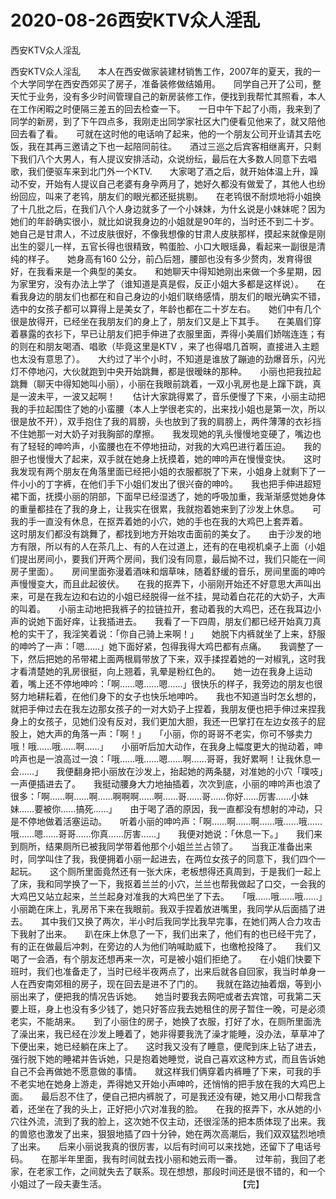 # 2020-08-26西安KTV众人淫乱



西安KTV众人淫乱



西安KTV众人淫乱　　本人在西安做家装建材销售工作，2007年的夏天，我的一个大学同学在西安西郊买了房子，准备装修做结婚用。　　同学自己开了公司，整天忙于业务，没有多少时间管理自己的新房装修工作，便找到我帮忙其照看，本人在工作闲暇之时便隔三差五的回去检查一下。　　一日中午下起了小雨，我来到了同学的新房，到了下午四点多，我刚走出同学家社区大门便看见他来了，就又陪他回去看了看。　　可就在这时他的电话响了起来，他的一个朋友公司开业请其去吃饭，我在其再三邀请之下也一起陪同前往。　　酒过三巡之后宾客相继离开，只剩下我们八个大男人，有人提议安排活动，众说纷纭，最后在大多数人同意下去唱歌，我们便驱车来到北门外一个KTV.　　大家喝了酒之后，就开始体温上升，躁动不安，开始有人提议自己老婆有身孕两月了，她好久都没有做爱了，其他人也纷纷回应，叫来了老鸨，朋友们的眼光都还挺挑剔。　　在老鸨很不耐烦地将小姐换了十几批之后，在我们八个人身边就多了一个小妹妹，为什幺说是小妹妹呢？因为她们的年龄确实很小，就比如说我身边的小姐就是90年的，当时还不到二十岁。　　她自己是甘肃人，不过皮肤很好，不像我想像的甘肃人皮肤那样，摸起来就像是刚出生的婴儿一样，五官长得也很精致，鸭蛋脸、小口大眼瑶鼻，看起来一副很是清纯的样子。　　她身高有160 公分，前凸后翘，腰部也没有多少赘肉，发育得很好，在我看来是一个典型的美女。　　和她聊天中得知她刚出来做一个多星期，因为家里穷，没有办法上学了（谁知道是真是假，反正小姐大多都是这样说）。　　在看我身边的朋友们也都在和自己身边的小姐们联络感情，朋友们的眼光确实不错，选中的女孩子都可以算得上是美女了，年龄也都在二十岁左右。　　她们中有几个很是放得开，已经坐在我朋友们的身上了，朋友们又是上下其手。　　在美眉们穿着暴露的衣衫下，早已让朋友们把手伸进了衣服里面，弄得小美眉们娇喘连连；有的则在和朋友喝酒、唱歌（毕竟这里是KTV ，来了也得唱几首啊，直接进入主题也太没有意思了）。　　大约过了半个小时，不知道是谁放了蹦迪的劲爆音乐，闪光灯不停地闪，大伙就跑到中央开始跳舞，都是很暧昧的那种。　　小丽也把我拉起跳舞（聊天中得知她叫小丽），小丽在我眼前跳着，一双小乳房也是上蹿下跳，真是一波未平，一波又起啊！　　估计大家跳得累了，音乐便慢了下来，小丽主动把我的手拉起围住了她的小蛮腰（本人上学很老实的，出来找小姐也是第一次，所以很是放不开），双手抱住了我的肩膀，头也放到了我的肩膀上，两件薄薄的衣衫挡不住她那一对大奶子对我胸部的摩擦。　　我发现她的乳头慢慢地变硬了，嘴边也有了轻轻的呻吟声，小蛮腰也在不停地扭动，对我的大鸡巴进行着压迫。　　我的胆子也慢慢大了起来，双手就在她身上抚摸着，她的呻吟声在慢慢变快。　　这时我发现有两个朋友在角落里面已经把小姐的衣服都脱了下来，小姐身上就剩下了一件小小的丁字裤，在他们手下小姐们发出了很兴奋的呻吟。　　我也把手伸进超短裙下面，抚摸小丽的阴部，下面早已经湿透了，她的呼吸加重，我渐渐感觉她身体的重量都挂在了我的身上，让我实在很累，我就抱着她来到了沙发上休息。　　可我的手一直没有休息，在抠弄着她的小穴，她的手也在我的大鸡巴上套弄着。　　这时朋友们都没有跳舞了，都找到地方开始攻击面前的美女了。　　由于沙发的地方有限，所以有的人在茶几上、有的人在过道上，还有的在电视机桌子上面（小姐们提出房间小，要我们开两个房间，我们没有同意，最后拗不过，我们只能在一间房子里面）。　　房间里面弥漫着酒味和烟草味，随着舒缓的音乐，房间里面的呻吟声慢慢变大，而且此起彼伏。　　在我的抠弄下，小丽刚开始还不好意思大声叫出来，可是在我左边和右边的小姐已经脱得一丝不挂，晃动着白花花的大奶子，大声的叫着。　　小丽主动地把我裤子的拉链拉开，套动着我的大鸡巴，还在我耳边小声的说她下面好痒，让我插进去。　　我看了一下四周，朋友们都已经开始真刀真枪的实干了，我淫笑着说：「你自己骑上来啊！」　　她脱下内裤就坐了上来，舒服的呻吟了一声：「嗯……」她下面好紧，包得我得大鸡巴都有点痛。　　我调整了一下，然后把她的吊带裙上面两根肩带放了下来，双手揉捏着她的一对椒乳，这时我才看清楚她的乳房很挺，向上翘着，乳晕是粉红色的。　　她一边在我身上运动着，嘴上还不停地呻吟：「啊……嗯……嗯……」很快乐的样子，我旁边的朋友也很努力地耕耘着，在他们身下的女子也快乐地呻吟。　　我也不知道当时怎幺想的，就把手伸过去在我左边那女孩子的一对大奶子上捏着，我朋友便也把手伸过来捏我身上的女孩子，见她们没有反对，我们更加大胆，我还一巴掌打在左边女孩子的屁股上，她大声的角落一声：「啊！」　　「小丽，你的哥哥不老实，你可不够卖力哦！哦……哦……啊……」　　小丽听后加大动作，在我身上幅度更大的抛动着，呻吟声也是一浪高过一浪：「哦……哦……嗯……啊……哥哥，我好累啊！让我休息一会……」　　我便翻身把小丽放在沙发上，抬起她的两条腿，对准她的小穴「噗吱」一声便插进去了。　　我挺动腰身大力地抽插着，次次到底，小丽的呻吟声也浪了很多：「啊……啊……啊……啊啊啊……啊……哥……哥……你好……厉害……小妹妹……要被你……搞死……」　　由于喝了酒的原因，我一直都没有想射的冲动，只是不停地做着活塞运动。　　听着小丽的呻吟声：「啊……啊……啊……哦……哦……哦……嗯……哥哥……你真……厉害……」　　我便对她说：「休息一下。」　　我们来到厕所，结果厕所已被我同学带着他那个小姐兰兰占领了。　　当我正准备出来时，同学叫住了我，我便拥着小丽一起进去，在两位女孩子的同意下，我们四个一起玩。　　这个厕所里面竟然还有一张大床，老板想得还真周到，于是我们一起上了床，我和同学换了一下，我抠着兰兰的小穴，兰兰也帮我做起了口交，一会我的大鸡巴又站立起来，兰兰起身对准我的大鸡巴坐了下去。　　「哦……哦……哦……」小丽跪在床上，乳房吊下来在我眼前。我双手捏着放进嘴里，我同学从后面插了进去。　　其中我们又换了两次，半小时后我同学比我早完事，在她们两人合力攻击下我射了出来。　　趴在床上休息了一下，我们出来了，他们有的也已经干完了，有的正在做最后冲刺，在旁边的人为他们呐喊助威下，也缴枪投降了。　　我们又喝了一会酒，有个朋友还想再来一次，可是被小姐们拒绝了。　　在小姐们快要下班时，我们也准备走了，当时已经半夜两点了，出来后就各自回家，我当时单身一人在西安南郊租的房子，现在回去是进不了门的。　　我就在路边抽着烟，等到小丽出来了，便把我的情况告诉她。　　她当时要我去网吧或者去宾馆，可我第二天要上班，身上也没有多少钱了，她只好答应我去她租住的房子暂住一晚，可是必须老实，不能胡来。　　到了小丽住的房子，她换了衣服，打好了水，在厕所里面洗了澡出来，我已经在沙发上睡着了，她非得要我洗了澡才能睡，没办法，草草冲了下便出来，她已经躺在床上了。　　这时我又没有了睡意，便爬到床上钻了进去，强行脱下她的睡裙并告诉她，只是抱着她睡觉，说自己喜欢这种方式，而且告诉她自己不会再做她不愿意做的事情。　　就这样我们俩穿着内裤睡了下来，可我的手不老实地在她身上游走，弄得她又开始小声呻吟，还悄悄的把手放在我的大鸡巴上面。　　最后忍不住了，便自己把内裤脱了，可是我还没有硬，她又用小口帮我含着，还坐在了我的头上，正好把小穴对准我的脸。　　在我的抠弄下，水从她的小穴往外流，流到了我的脸上，这次她不仅主动，还很淫荡的把本质体现了出来。我的兽慾也激发了出来，狠狠地插了四十分钟，她在两次高潮后，我们双双猛烈地喷了出来。　　后来小丽说我真的很厉害，以后有时间可以来找她，还留下了电话号码。　　在那半年里面，我有时间就去找小丽和她云雨一番。　　过年前，我回了老家，在老家工作，之间就失去了联系。现在想想，那段时间还是很不错的，和一个小姐过了一段夫妻生活。　　　　　　　　　　　　　　　　【完】


